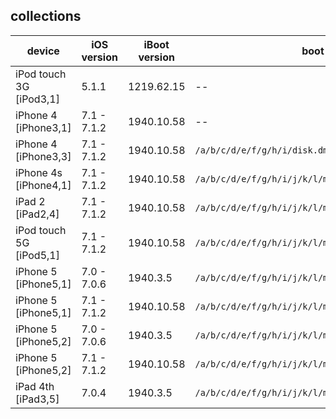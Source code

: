 ## collections

| device | iOS version | iBoot version | boot-ramdisk |  
|---------|----------|----------|----------|  
| iPod touch 3G [iPod3,1] | 5.1.1 | 1219.62.15 | -- |  
| iPhone 4 [iPhone3,1] | 7.1 - 7.1.2 | 1940.10.58 | -- |  
| iPhone 4 [iPhone3,3] | 7.1 - 7.1.2 | 1940.10.58 | `/a/b/c/d/e/f/g/h/i/disk.dmg` |  
| iPhone 4s [iPhone4,1] | 7.1 - 7.1.2 | 1940.10.58 | `/a/b/c/d/e/f/g/h/i/j/k/l/m/n/o/p/q/r/disk.dmg` |  
| iPad 2 [iPad2,4] | 7.1 - 7.1.2 | 1940.10.58 | `/a/b/c/d/e/f/g/h/i/j/k/l/m/n/o/p/q/r/s/t/disk.dmg` |  
| iPod touch 5G [iPod5,1] | 7.1 - 7.1.2 | 1940.10.58 | `/a/b/c/d/e/f/g/h/i/j/k/l/m/disk.dmg` |  
| iPhone 5 [iPhone5,1] | 7.0 - 7.0.6 | 1940.3.5 | `/a/b/c/d/e/f/g/h/i/j/k/l/m/disk.dmg` |  
| iPhone 5 [iPhone5,1] | 7.1 - 7.1.2 | 1940.10.58 | `/a/b/c/d/e/f/g/h/i/j/k/l/m/n/o/p/q/r/s/t/u/v/w/disk.dmg` |  
| iPhone 5 [iPhone5,2] | 7.0 - 7.0.6 | 1940.3.5 | `/a/b/c/d/e/f/g/h/i/j/k/l/m/disk.dmg` |  
| iPhone 5 [iPhone5,2] | 7.1 - 7.1.2 | 1940.10.58 | `/a/b/c/d/e/f/g/h/i/j/k/l/m/n/o/p/q/r/s/t/u/v/w/disk.dmg` |  
| iPad 4th [iPad3,5] | 7.0.4 | 1940.3.5 | `/a/b/c/d/e/f/g/h/i/j/k/l/m/disk.dmg` |  
